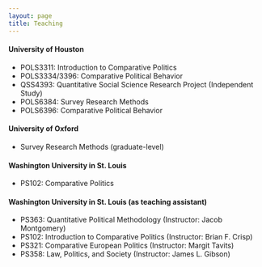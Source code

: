 ```yaml
---
layout: page
title: Teaching
---
```




#### University of Houston

* POLS3311: Introduction to Comparative Politics
* POLS3334/3396: Comparative Political Behavior
* QSS4393: Quantitative Social Science Research Project (Independent Study)
* POLS6384: Survey Research Methods
* POLS6396: Comparative Political Behavior



#### University of Oxford

* Survey Research Methods (graduate-level)



#### Washington University in St. Louis

* PS102: Comparative Politics



#### Washington University in St. Louis (as teaching assistant)

* PS363: Quantitative Political Methodology (Instructor: Jacob Montgomery)
* PS102: Introduction to Comparative Politics (Instructor: Brian F. Crisp)
* PS321: Comparative European Politics (Instructor: Margit Tavits)
* PS358: Law, Politics, and Society (Instructor: James L. Gibson)

